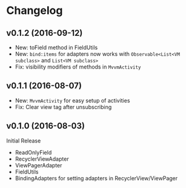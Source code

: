 Changelog
=========

v0.1.2 (2016-09-12)
-------------------

- New: toField method in FieldUtils
- New: `bind:items` for adapters now works with `Observable<List<VM subclass>` and `List<VM subclass>`
- Fix: visibility modifiers of methods in `MvvmActivity`


v0.1.1 (2016-08-07)
-------------------

- New: `MvvmActivity` for easy setup of activities
- Fix: Clear view tag after unsubscribing


v0.1.0 (2016-08-03)
-------------------
Initial Release
- ReadOnlyField
- RecyclerViewAdapter
- ViewPagerAdapter
- FieldUtils
- BindingAdapters for setting adapters in RecyclerView/ViewPager
